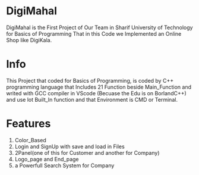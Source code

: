 # DigiMahal
DigiMahal is the First Project of Our Team in Sharif University of Technology for Basics of Programming That in this Code we Implemented an Online Shop like DigiKala.

# Info
This Project that coded for Basics of Programming, is coded by C++ programming language that Includes 21 Function beside Main_Function and writed with GCC compiler in VScode (Becuase the Edu is on BorlandC++) and use lot Built_In function and that Environment is CMD or Terminal.

# Features
1) Color_Based
2) Login and SignUp with save and load in Files
3) 2Panel(one of this for Customer and another for Company)
4) Logo_page and End_page
5) a Powerfull Search System for Company

